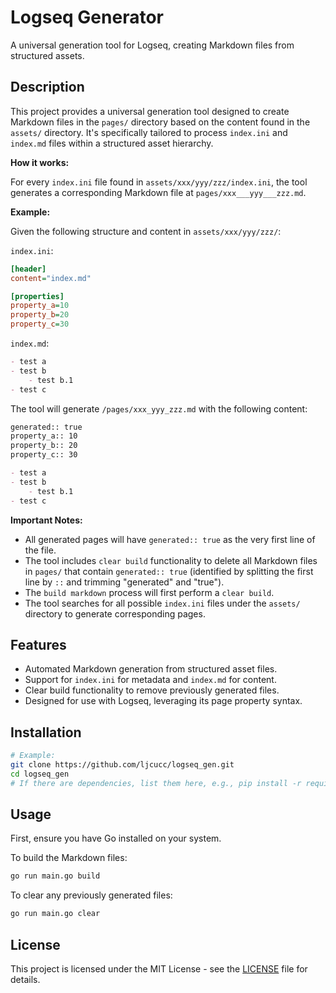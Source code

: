 # Logseq Generator

A universal generation tool for Logseq, creating Markdown files from structured assets.

## Description

This project provides a universal generation tool designed to create Markdown files in the `pages/` directory based on the content found in the `assets/` directory. It's specifically tailored to process `index.ini` and `index.md` files within a structured asset hierarchy.

**How it works:**

For every `index.ini` file found in `assets/xxx/yyy/zzz/index.ini`, the tool generates a corresponding Markdown file at `pages/xxx___yyy___zzz.md`.

**Example:**

Given the following structure and content in `assets/xxx/yyy/zzz/`:

`index.ini`:
```ini
[header]
content="index.md"

[properties]
property_a=10
property_b=20
property_c=30
```

`index.md`:
```markdown
- test a
- test b
    - test b.1
- test c
```

The tool will generate `/pages/xxx_yyy_zzz.md` with the following content:

```markdown
generated:: true
property_a:: 10
property_b:: 20
property_c:: 30

- test a
- test b
    - test b.1
- test c
```

**Important Notes:**
*   All generated pages will have `generated:: true` as the very first line of the file.
*   The tool includes `clear build` functionality to delete all Markdown files in `pages/` that contain `generated:: true` (identified by splitting the first line by `::` and trimming "generated" and "true").
*   The `build markdown` process will first perform a `clear build`.
*   The tool searches for all possible `index.ini` files under the `assets/` directory to generate corresponding pages.

## Features

*   Automated Markdown generation from structured asset files.
*   Support for `index.ini` for metadata and `index.md` for content.
*   Clear build functionality to remove previously generated files.
*   Designed for use with Logseq, leveraging its page property syntax.

## Installation

```bash
# Example:
git clone https://github.com/ljcucc/logseq_gen.git
cd logseq_gen
# If there are dependencies, list them here, e.g., pip install -r requirements.txt
```

## Usage

First, ensure you have Go installed on your system.

To build the Markdown files:
```bash
go run main.go build
```

To clear any previously generated files:
```bash
go run main.go clear
```

## License

This project is licensed under the MIT License - see the [LICENSE](LICENSE) file for details.
